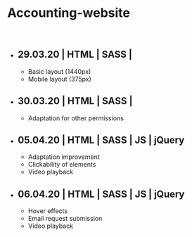 <h1>Accounting-website</h1></br>
<ul>

  <li>
    <h2>29.03.20 | HTML | SASS |</h2>
    <ul>
      <li>Basic layout (1440px)</li>
      <li>Mobile layout (375px)</li>
    </ul>
  </li>

  <li>
      <h2>30.03.20 | HTML | SASS |</h2>
      <ul>
        <li>Adaptation for other permissions</li>
      </ul>
  </li>

  <li>
      <h2>05.04.20 | HTML | SASS | JS | jQuery</h2>
      <ul>
        <li>Adaptation improvement</li>
        <li>Clickability of elements</li>
        <li>Video playback</li>
      </ul>
  </li>

  <li>
      <h2>06.04.20 | HTML | SASS | JS | jQuery</h2>
      <ul>
        <li>Hover effects</li>
        <li>Email request submission</li>
        <li>Video playback</li>
      </ul>
  </li>

</ul>

